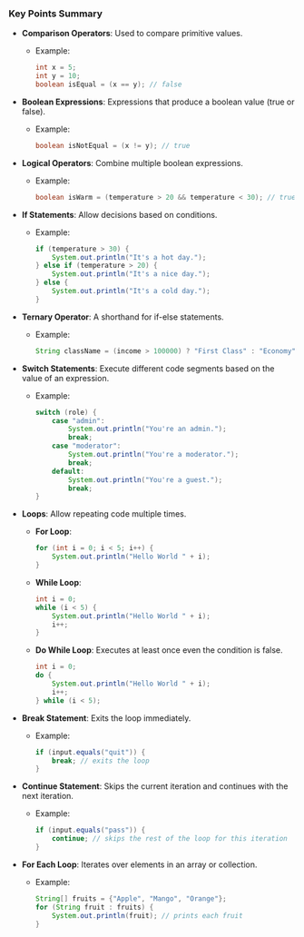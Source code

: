 ### Key Points Summary

- **Comparison Operators**: Used to compare primitive values.
  - Example: 
    ```java
    int x = 5;
    int y = 10;
    boolean isEqual = (x == y); // false
    ```

- **Boolean Expressions**: Expressions that produce a boolean value (true or false).
  - Example:
    ```java
    boolean isNotEqual = (x != y); // true
    ```

- **Logical Operators**: Combine multiple boolean expressions.
  - Example:
    ```java
    boolean isWarm = (temperature > 20 && temperature < 30); // true if temperature is between 20 and 30
    ```

- **If Statements**: Allow decisions based on conditions.
  - Example:
    ```java
    if (temperature > 30) {
        System.out.println("It's a hot day.");
    } else if (temperature > 20) {
        System.out.println("It's a nice day.");
    } else {
        System.out.println("It's a cold day.");
    }
    ```

- **Ternary Operator**: A shorthand for if-else statements.
  - Example:
    ```java
    String className = (income > 100000) ? "First Class" : "Economy";
    ```

- **Switch Statements**: Execute different code segments based on the value of an expression.
  - Example:
    ```java
    switch (role) {
        case "admin":
            System.out.println("You're an admin.");
            break;
        case "moderator":
            System.out.println("You're a moderator.");
            break;
        default:
            System.out.println("You're a guest.");
            break;
    }
    ```

- **Loops**: Allow repeating code multiple times.
  - **For Loop**:
    ```java
    for (int i = 0; i < 5; i++) {
        System.out.println("Hello World " + i);
    }
    ```
  
  - **While Loop**:
    ```java
    int i = 0;
    while (i < 5) {
        System.out.println("Hello World " + i);
        i++;
    }
    ```

  - **Do While Loop**: Executes at least once even the condition is false.
    ```java
    int i = 0;
    do {
        System.out.println("Hello World " + i);
        i++;
    } while (i < 5);
    ```

- **Break Statement**: Exits the loop immediately.
  - Example:
    ```java
    if (input.equals("quit")) {
        break; // exits the loop
    }
    ```

- **Continue Statement**: Skips the current iteration and continues with the next iteration.
  - Example:
    ```java
    if (input.equals("pass")) {
        continue; // skips the rest of the loop for this iteration
    }
    ```

- **For Each Loop**: Iterates over elements in an array or collection.
  - Example:
    ```java
    String[] fruits = {"Apple", "Mango", "Orange"};
    for (String fruit : fruits) {
        System.out.println(fruit); // prints each fruit
    }
    ```
